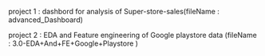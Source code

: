 project 1 : dashbord for analysis of Super-store-sales(fileName : advanced_Dashboard)

project 2 : EDA and Feature engineering of Google playstore data (fileName : 3.0-EDA+And+FE+Google+Playstore )
